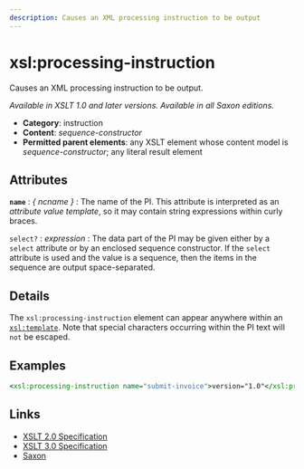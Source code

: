 ```yaml
---
description: Causes an XML processing instruction to be output
---
```


# xsl:processing-instruction

Causes an XML processing instruction to be output.

_Available in XSLT 1.0 and later versions. Available in all Saxon editions._

- **Category**: instruction
- **Content**: _sequence-constructor_
- **Permitted parent elements**: any XSLT element whose content model is _sequence-constructor_; any literal result element

## Attributes

**`name`**
: _{ ncname }_
: The name of the PI. This attribute is interpreted as an _attribute value template_, so it may contain string expressions within curly braces.

`select?`
: _expression_
: The data part of the PI may be given either by a `select` attribute or by an enclosed sequence constructor. If the `select` attribute is used and the value is a sequence, then the items in the sequence are output space-separated.

## Details

The `xsl:processing-instruction` element can appear anywhere within an [`xsl:template`](xsl-template.md). Note that special characters occurring within the PI text will `not` be escaped.

## Examples

```xslt
<xsl:processing-instruction name="submit-invoice">version="1.0"</xsl:processing-instruction>
```

## Links

- [XSLT 2.0 Specification](http://www.w3.org/TR/xslt20/#element-processing-instruction)
- [XSLT 3.0 Specification](http://www.w3.org/TR/xslt-30/#element-processing-instruction)
- [Saxon](https://www.saxonica.com/html/documentation/xsl-elements/processing-instruction.html)
